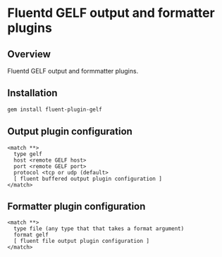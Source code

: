 # Fluentd GELF output and formatter plugins

## Overview
Fluentd GELF output and formmatter plugins.

## Installation
```bash
gem install fluent-plugin-gelf
```

## Output plugin configuration
```
<match **>
  type gelf
  host <remote GELF host>
  port <remote GELF port>
  protocol <tcp or udp (default>
  [ fluent buffered output plugin configuration ]
</match>
```

## Formatter plugin configuration
```
<match **>
  type file (any type that that takes a format argument)
  format gelf
  [ fluent file output plugin configuration ]
</match>
```
